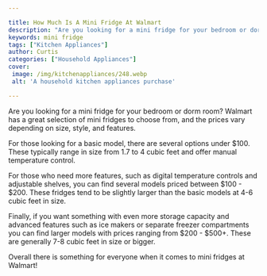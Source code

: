 ```yaml
---

title: How Much Is A Mini Fridge At Walmart
description: "Are you looking for a mini fridge for your bedroom or dorm room? Walmart has a great selection of mini fridges to choose from, and...you wont regret reading on"
keywords: mini fridge
tags: ["Kitchen Appliances"]
author: Curtis
categories: ["Household Appliances"]
cover: 
 image: /img/kitchenappliances/248.webp
 alt: 'A household kitchen appliances purchase'

---
```


Are you looking for a mini fridge for your bedroom or dorm room? Walmart has a great selection of mini fridges to choose from, and the prices vary depending on size, style, and features. 

For those looking for a basic model, there are several options under $100. These typically range in size from 1.7 to 4 cubic feet and offer manual temperature control. 

For those who need more features, such as digital temperature controls and adjustable shelves, you can find several models priced between $100 - $200. These fridges tend to be slightly larger than the basic models at 4-6 cubic feet in size. 

Finally, if you want something with even more storage capacity and advanced features such as ice makers or separate freezer compartments you can find larger models with prices ranging from $200 - $500+. These are generally 7-8 cubic feet in size or bigger. 

Overall there is something for everyone when it comes to mini fridges at Walmart!
